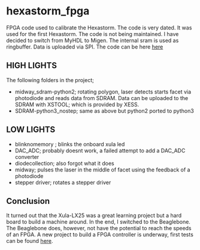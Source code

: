 # hexastorm_fpga
FPGA code used to calibrate the Hexastorm. The code is very dated. It was used for the first Hexastorm.
The code is not being maintained. I have decided to switch from MyHDL to Migen. The internal sram is used as ringbuffer.
Data is uploaded via SPI. The code can be here [here](https://github.com/hstarmans/migen_tests)

## HIGH LIGHTS
The following folders in the project;
* midway_sdram-python2; rotating polygon, laser detects starts facet via photodiode and reads data from SDRAM.
Data can be uploaded to the SDRAM with XSTOOL; which is provided by XESS.
* SDRAM-python3_nostep; same as above but python2 ported to python3

## LOW LIGHTS
* blinknomemory ; blinks the onboard xula led
* DAC_ADC; probably doesnt work, a failed attempt to add a DAC_ADC converter
* diodecollection; also forgot what it does
* midway; pulses the laser in the middle of facet using the feedback of a photodiode
* stepper driver; rotates a stepper driver

## Conclusion
It turned out that the Xula-LX25 was a great learning project but a hard board to build a machine around.
In the end, I switched to the Beaglebone. The Beaglebone does, however, not have the potential to reach the speeds of an FPGA.
A new project to build a FPGA controller is underway, first tests can be found [here](https://github.com/hstarmans/migen_tests).



